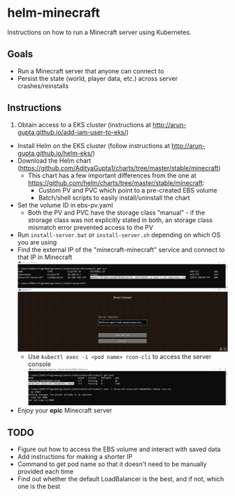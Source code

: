 # helm-minecraft

Instructions on how to run a Minecraft server using Kubernetes.

## Goals

- Run a Minecraft server that anyone can connect to
- Persist the state (world, player data, etc.) across server crashes/reinstalls

## Instructions

1. Obtain access to a EKS cluster (instructions at http://arun-gupta.github.io/add-iam-user-to-eks/)
- Install Helm on the EKS cluster (follow instructions at http://arun-gupta.github.io/helm-eks/) 	
- Download the Helm chart (https://github.com/AdityaGupta1/charts/tree/master/stable/minecraft)
  - This chart has a few important differences from the one at https://github.com/helm/charts/tree/master/stable/minecraft:
  	- Custom PV and PVC which point to a pre-created EBS volume
  	- Batch/shell scripts to easily install/uninstall the chart 
- Set the volume ID in ebs-pv.yaml
  - Both the PV and PVC have the storage class "manual" - if the strorage class was not explicitly stated in both, an storage class mismatch error prevented access to the PV
- Run `install-server.bat` or `install-server.sh` depending on which OS you are using
- Find the external IP of the "minecraft-minecraft" service and connect to that IP in Minecraft
![](server-ip.png)
  - Use `kubectl exec -i <pod name> rcon-cli` to access the server console
![](console.png)
- Enjoy your **epic** Minecraft server

## TODO

- Figure out how to access the EBS volume and interact with saved data
- Add instructions for making a shorter IP
- Command to get pod name so that it doesn't need to be manually provided each time
- Find out whether the default LoadBalancer is the best, and if not, which one is the best